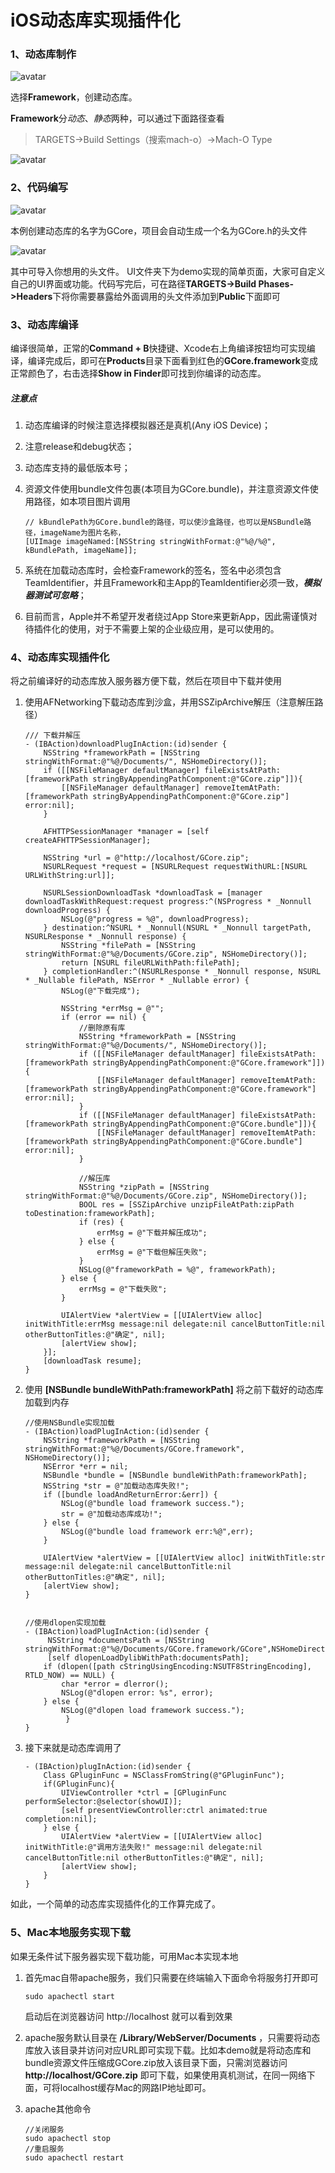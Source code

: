 # iOS动态库实现插件化

### 1、动态库制作

![avatar](https://github.com/lx-xi/PlugInDemo/blob/master/Image/p1.png)

选择**Framework**，创建动态库。

**Framework**分*动态*、*静态*两种，可以通过下面路径查看

> TARGETS->Build Settings（搜索mach-o）->Mach-O Type

![avatar](./Image/p2.png)

### 2、代码编写

![avatar](./Image/p3.png)

本例创建动态库的名字为GCore，项目会自动生成一个名为GCore.h的头文件

![avatar](./Image/p4.png)

其中可导入你想用的头文件。
UI文件夹下为demo实现的简单页面，大家可自定义自己的UI界面或功能。代码写完后，可在路径**TARGETS->Build Phases->Headers**下将你需要暴露给外面调用的头文件添加到**Public**下面即可

### 3、动态库编译

编译很简单，正常的**Command + B**快捷键、Xcode右上角编译按钮均可实现编译，编译完成后，即可在**Products**目录下面看到红色的**GCore.framework**变成正常颜色了，右击选择**Show in Finder**即可找到你编译的动态库。

##### 注意点

1. 动态库编译的时候注意选择模拟器还是真机(Any iOS Device)；

2. 注意release和debug状态；

3. 动态库支持的最低版本号；

4. 资源文件使用bundle文件包裹(本项目为GCore.bundle)，并注意资源文件使用路径，如本项目图片调用

    ```
    // kBundlePath为GCore.bundle的路径，可以使沙盒路径，也可以是NSBundle路径，imageName为图片名称，
    [UIImage imageNamed:[NSString stringWithFormat:@"%@/%@", kBundlePath, imageName]];
    ```
    
5. 系统在加载动态库时，会检查Framework的签名，签名中必须包含TeamIdentifier，并且Framework和主App的TeamIdentifier必须一致，***模拟器测试可忽略***；

6. 目前而言，Apple并不希望开发者绕过App Store来更新App，因此需谨慎对待插件化的使用，对于不需要上架的企业级应用，是可以使用的。 

### 4、动态库实现插件化

将之前编译好的动态库放入服务器方便下载，然后在项目中下载并使用

1. 使用AFNetworking下载动态库到沙盒，并用SSZipArchive解压（注意解压路径）

   ```
   /// 下载并解压
   - (IBAction)downloadPlugInAction:(id)sender {
       NSString *frameworkPath = [NSString stringWithFormat:@"%@/Documents/", NSHomeDirectory()];
       if ([[NSFileManager defaultManager] fileExistsAtPath:[frameworkPath stringByAppendingPathComponent:@"GCore.zip"]]){
           [[NSFileManager defaultManager] removeItemAtPath:[frameworkPath stringByAppendingPathComponent:@"GCore.zip"] error:nil];
       }
       
       AFHTTPSessionManager *manager = [self createAFHTTPSessionManager];
       
       NSString *url = @"http://localhost/GCore.zip";
       NSURLRequest *request = [NSURLRequest requestWithURL:[NSURL URLWithString:url]];
       
       NSURLSessionDownloadTask *downloadTask = [manager downloadTaskWithRequest:request progress:^(NSProgress * _Nonnull downloadProgress) {
           NSLog(@"progress = %@", downloadProgress);
       } destination:^NSURL * _Nonnull(NSURL * _Nonnull targetPath, NSURLResponse * _Nonnull response) {
           NSString *filePath = [NSString stringWithFormat:@"%@/Documents/GCore.zip", NSHomeDirectory()];
           return [NSURL fileURLWithPath:filePath];
       } completionHandler:^(NSURLResponse * _Nonnull response, NSURL * _Nullable filePath, NSError * _Nullable error) {
           NSLog(@"下载完成");
           
           NSString *errMsg = @"";
           if (error == nil) {
               //删除原有库
               NSString *frameworkPath = [NSString stringWithFormat:@"%@/Documents/", NSHomeDirectory()];
               if ([[NSFileManager defaultManager] fileExistsAtPath:[frameworkPath stringByAppendingPathComponent:@"GCore.framework"]]){
                   [[NSFileManager defaultManager] removeItemAtPath:[frameworkPath stringByAppendingPathComponent:@"GCore.framework"] error:nil];
               }
               if ([[NSFileManager defaultManager] fileExistsAtPath:[frameworkPath stringByAppendingPathComponent:@"GCore.bundle"]]){
                   [[NSFileManager defaultManager] removeItemAtPath:[frameworkPath stringByAppendingPathComponent:@"GCore.bundle"] error:nil];
               }
               
               //解压库
               NSString *zipPath = [NSString stringWithFormat:@"%@/Documents/GCore.zip", NSHomeDirectory()];
               BOOL res = [SSZipArchive unzipFileAtPath:zipPath toDestination:frameworkPath];
               if (res) {
                   errMsg = @"下载并解压成功";
               } else {
                   errMsg = @"下载但解压失败";
               }
               NSLog(@"frameworkPath = %@", frameworkPath);
           } else {
               errMsg = @"下载失败";
           }
           
           UIAlertView *alertView = [[UIAlertView alloc] initWithTitle:errMsg message:nil delegate:nil cancelButtonTitle:nil otherButtonTitles:@"确定", nil];
           [alertView show];
       }];
       [downloadTask resume];
   }
   ```

2. 使用 **[NSBundle bundleWithPath:frameworkPath]** 将之前下载好的动态库加载到内存

   ```
   //使用NSBundle实现加载
   - (IBAction)loadPlugInAction:(id)sender {
       NSString *frameworkPath = [NSString stringWithFormat:@"%@/Documents/GCore.framework", NSHomeDirectory()];
       NSError *err = nil;
       NSBundle *bundle = [NSBundle bundleWithPath:frameworkPath];
       NSString *str = @"加载动态库失败!";
       if ([bundle loadAndReturnError:&err]) {
           NSLog(@"bundle load framework success.");
           str = @"加载动态库成功!";
       } else {
           NSLog(@"bundle load framework err:%@",err);
       }
       
       UIAlertView *alertView = [[UIAlertView alloc] initWithTitle:str message:nil delegate:nil cancelButtonTitle:nil otherButtonTitles:@"确定", nil];
       [alertView show];
   }
   
   
   //使用dlopen实现加载
   - (IBAction)loadPlugInAction:(id)sender {
   		NSString *documentsPath = [NSString stringWithFormat:@"%@/Documents/GCore.framework/GCore",NSHomeDirectory()];
   		[self dlopenLoadDylibWithPath:documentsPath];
       if (dlopen([path cStringUsingEncoding:NSUTF8StringEncoding], RTLD_NOW) == NULL) { 
           char *error = dlerror(); 
           NSLog(@"dlopen error: %s", error); 
       } else { 
           NSLog(@"dlopen load framework success."); 
    		} 
   }
   ```

3. 接下来就是动态库调用了

   ```
   - (IBAction)plugInAction:(id)sender {
       Class GPluginFunc = NSClassFromString(@"GPluginFunc");
       if(GPluginFunc){
           UIViewController *ctrl = [GPluginFunc performSelector:@selector(showUI)];
           [self presentViewController:ctrl animated:true completion:nil];
       } else {
           UIAlertView *alertView = [[UIAlertView alloc] initWithTitle:@"调用方法失败!" message:nil delegate:nil cancelButtonTitle:nil otherButtonTitles:@"确定", nil];
           [alertView show];
       }
   }
   ```

如此，一个简单的动态库实现插件化的工作算完成了。

### 5、Mac本地服务实现下载

如果无条件试下服务器实现下载功能，可用Mac本实现本地

1. 首先mac自带apache服务，我们只需要在终端输入下面命令将服务打开即可

   ```
   sudo apachectl start
   ```

   启动后在浏览器访问 http://localhost 就可以看到效果

2. apache服务默认目录在 **/Library/WebServer/Documents** ，只需要将动态库放入该目录并访问对应URL即可实现下载。比如本demo就是将动态库和bundle资源文件压缩成GCore.zip放入该目录下面，只需浏览器访问 **http://localhost/GCore.zip** 即可下载，如果使用真机测试，在同一网络下面，可将localhost缓存Mac的网路IP地址即可。

3. apache其他命令

   ```
   //关闭服务
   sudo apachectl stop
   //重启服务
   sudo apachectl restart
   ```

   

















